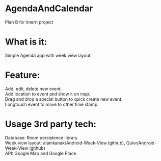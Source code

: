# AgendaAndCalendar
Plan B for intern project <br>
# What is it:
Simple Agenda app with week view layout.<br>
# Feature: 
Add, edit, delete new event.<br>
Add location to event and show it on map.<br>
Drag and drop a special button to quick create new event. <br>
Longtouch event to move to other time stamp.
# Usage 3rd party tech:
Database: Room persistence library <br>
Week view layout: alamkanak/Android-Week-View (github), Quivr/Android-Week-View (github) <br>
API: Google Map and Google Place <br>
